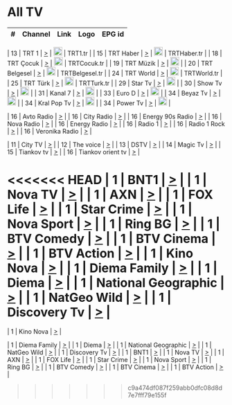 <h1>All TV</h1>

| #   | Channel        | Link  | Logo | EPG id |
|:---:|:--------------:|:-----:|:----:|:------:|

| 13  | TRT 1            | [>](https://tv-trt1.medya.trt.com.tr/master.m3u8) | <img height="20" src="https://i.imgur.com/j786OLG.png"/> | TRT1.tr |
| 15  | TRT Haber        | [>](https://tv-trthaber.medya.trt.com.tr/master.m3u8) | <img height="20" src="https://i.imgur.com/OVfo8Ab.png"/> | TRTHaber.tr |
| 18  | TRT Çocuk        | [>](https://tv-trtcocuk.medya.trt.com.tr/master.m3u8) | <img height="20" src="https://i.imgur.com/QLFmD6d.png"/> | TRTCocuk.tr |
| 19  | TRT Müzik        | [>](https://tv-trtmuzik.medya.trt.com.tr/master.m3u8) | <img height="20" src="https://i.imgur.com/fIVFCEd.png"/> |
| 20  | TRT Belgesel     | [>](https://tv-trtbelgesel.medya.trt.com.tr/master.m3u8) | <img height="20" src="https://i.imgur.com/MGO87pe.png"/> | TRTBelgesel.tr |
| 24  | TRT World        | [>](https://tv-trtworld.medya.trt.com.tr/master.m3u8) | <img height="20" src="https://i.imgur.com/JEA2xpv.png"/> | TRTWorld.tr |
| 25  | TRT Türk         | [>](https://tv-trtturk.medya.trt.com.tr/master.m3u8) | <img height="20" src="https://i.imgur.com/OSTOQNw.png"/> | TRTTurk.tr |
| 29  | Star Tv   | [>](https://dogus-live.daioncdn.net/startv/startv_360p.m3u8) | <img height="20" src="https://i.imgur.com/IebUZx1.png"/> |
| 30  | Show Tv     | [>](https://ciner-live.daioncdn.net/showtv/showtv.m3u8) | <img height="20" src="https://i.imgur.com/IebUZx1.png"/> |
| 31  | Kanal 7     | [>](https://kanal7-live.daioncdn.net/kanal7/kanal7.m3u8) | <img height="20" src="https://i.imgur.com/IebUZx1.png"/> |
| 33  | Euro D    | [>](https://www.youtube.com/user/KanalD/live) | <img height="20" src="https://i.imgur.com/IebUZx1.png"/> |
| 34  | Beyaz Tv     | [>](https://beyaztv-live.daioncdn.net/beyaztv/beyaztv.m3u8) | <img height="20" src="https://i.imgur.com/IebUZx1.png"/> |
| 34  | Kral Pop Tv     | [>](https://www.youtube.com/watch?v=GuFTuKoXepw) | <img height="20" src="https://i.imgur.com/IebUZx1.png"/> |
| 34  | Power Tv     | [>](https://livetv.powerapp.com.tr/powerTV/powerhd.smil/chunklist.m3u8) | <img height="20" src="https://i.imgur.com/IebUZx1.png"/> |

| 16  | Avto Radio | [>](http://stream.metacast.eu/avtoradio.mp3.m3u) |
| 16  | City Radio | [>](http://stream.metacast.eu/city.aac.m3u) |
| 16  | Energy 90s Radio | [>](http://stream.metacast.eu/energy-90s.m3u) |
| 16  | Nova Radio | [>](http://stream.metacast.eu/nova.aac.m3u) |
| 16  | Energy Radio | [>](http://stream.metacast.eu/nrj.aac.m3u) |
| 16  | Radio 1 | [>](http://stream.metacast.eu/radio1.aac.m3u) |
| 16  | Radio 1 Rock | [>](http://stream.metacast.eu/radio1rock.aac.m3u) |
| 16  | Veronika Radio | [>](http://stream.metacast.eu/veronika.aac.m3u) |

| 11  | City TV | [>](https://tv.city.bg/play/tshls/citytv/index.m3u8) |
| 12  | The voice | [>](https://bss1.neterra.tv/thevoice/thevoice.m3u8) |
| 13  | DSTV | [>](http://46.249.95.140:8081/hls/data.m3u8) |
| 14  | Magic Tv | [>](https://bss1.neterra.tv/magictv/magictv.m3u8) |
| 15  | Tiankov tv | [>](https://streamer103.neterra.tv/tiankov-folk/live.m3u8) |
| 16  | Tiankov orient tv | [>](https://streamer103.neterra.tv/tiankov-orient/live.m3u8) |

<<<<<<< HEAD
| 1 | BNT1 | [>](https://ymkaya.xyz:23053/tv/bnt1/playlist.m3u8?wmsAuthSign=c2VydmVyX3RpbWU9Ni8yLzIwMjUgNjo0ODoxNCBQTSZoYXNoX3ZhbHVlPUVCMy9rOWJuY3ZIZFR1UTFVbHU4aWc9PSZ2YWxpZG1pbnV0ZXM9NjA=) |
| 1 | Nova TV | [>](https://ymkaya.xyz:23053/tv/novatv/playlist.m3u8?wmsAuthSign=c2VydmVyX3RpbWU9Ni8yLzIwMjUgNjo0ODoyNSBQTSZoYXNoX3ZhbHVlPXczWnpSdUlLTCtCRUFpRUFwU2xpbmc9PSZ2YWxpZG1pbnV0ZXM9NjA=) |
| 1 | AXN | [>](https://ymkaya.xyz:23053/tv/axn/playlist.m3u8?wmsAuthSign=c2VydmVyX3RpbWU9Ni8yLzIwMjUgNjo0ODozNSBQTSZoYXNoX3ZhbHVlPTYvUndwMFlnUElqWGgyVkNTZ2hyMnc9PSZ2YWxpZG1pbnV0ZXM9NjA=) |
| 1 | FOX Life | [>](https://ymkaya.xyz:23053/tv/foxlife/playlist.m3u8?wmsAuthSign=c2VydmVyX3RpbWU9Ni8yLzIwMjUgNjo0ODo0NSBQTSZoYXNoX3ZhbHVlPWV4MTFPSXc5Vkh0YUtxeVU1U09vd2c9PSZ2YWxpZG1pbnV0ZXM9NjA=) |
| 1 | Star Crime | [>](https://ymkaya.xyz:23053/tv/foxcrime/playlist.m3u8?wmsAuthSign=c2VydmVyX3RpbWU9Ni8yLzIwMjUgNjo0ODo1NSBQTSZoYXNoX3ZhbHVlPXB6alNyVDdqN1VVR3hSQkhtYzI4R3c9PSZ2YWxpZG1pbnV0ZXM9NjA=) |
| 1 | Nova Sport | [>](https://ymkaya.xyz:23053/tv/novasport/playlist.m3u8?wmsAuthSign=c2VydmVyX3RpbWU9Ni8yLzIwMjUgNjo0OTowNiBQTSZoYXNoX3ZhbHVlPXRNU0lXSU5OTXU3VjJxbUp5N2JZc1E9PSZ2YWxpZG1pbnV0ZXM9NjA=) |
| 1 | Ring BG | [>](https://ymkaya.xyz:23053/tv/ringbg/playlist.m3u8?wmsAuthSign=c2VydmVyX3RpbWU9Ni8yLzIwMjUgNjo0OToxNiBQTSZoYXNoX3ZhbHVlPWtqeFNrMWR1Nk96R0FmY0JKRmNYU1E9PSZ2YWxpZG1pbnV0ZXM9NjA=) |
| 1 | BTV Comedy | [>](https://ymkaya.xyz:23053/tv/btvcomedy/playlist.m3u8?wmsAuthSign=c2VydmVyX3RpbWU9Ni8yLzIwMjUgNjo0OToyNSBQTSZoYXNoX3ZhbHVlPUNuYm9mVWNtZWNTRVUxcDUvZnFMMFE9PSZ2YWxpZG1pbnV0ZXM9NjA=) |
| 1 | BTV Cinema | [>](https://ymkaya.xyz:23053/tv/btvcinema/playlist.m3u8?wmsAuthSign=c2VydmVyX3RpbWU9Ni8yLzIwMjUgNjo0OTozNiBQTSZoYXNoX3ZhbHVlPW5IaUdhazZCY0JBTTVTNk1lbWJMRFE9PSZ2YWxpZG1pbnV0ZXM9NjA=) |
| 1 | BTV Action | [>](https://ymkaya.xyz:23053/tv/btvaction/playlist.m3u8?wmsAuthSign=c2VydmVyX3RpbWU9Ni8yLzIwMjUgNjo0OTo0NyBQTSZoYXNoX3ZhbHVlPVBNREpKTGZ2dlovS3hvWlNCQVlHTWc9PSZ2YWxpZG1pbnV0ZXM9NjA=) |
| 1 | Kino Nova | [>](https://ymkaya.xyz:23053/tv/kinonova/playlist.m3u8?wmsAuthSign=c2VydmVyX3RpbWU9Ni8yLzIwMjUgNjo0OTo1NyBQTSZoYXNoX3ZhbHVlPWZWL0hYd3NBV1VKN2pGRnlIKzY3alE9PSZ2YWxpZG1pbnV0ZXM9NjA=) |
| 1 | Diema Family | [>](https://ymkaya.xyz:23053/tv/diemafamily/playlist.m3u8?wmsAuthSign=c2VydmVyX3RpbWU9Ni8yLzIwMjUgNjo1MDowNyBQTSZoYXNoX3ZhbHVlPWdrNEpIZ2tudnBsQWwyKzNqQmdld0E9PSZ2YWxpZG1pbnV0ZXM9NjA=) |
| 1 | Diema | [>](https://ymkaya.xyz:23053/tv/diema/playlist.m3u8?wmsAuthSign=c2VydmVyX3RpbWU9Ni8yLzIwMjUgNjo1MDoxNyBQTSZoYXNoX3ZhbHVlPW1PZUtwM29CTXFsOVFJQ256RGRoUkE9PSZ2YWxpZG1pbnV0ZXM9NjA=) |
| 1 | National Geographic | [>](https://ymkaya.xyz:23053/tv/natgeo/playlist.m3u8?wmsAuthSign=c2VydmVyX3RpbWU9Ni8yLzIwMjUgNjo1MDoyNiBQTSZoYXNoX3ZhbHVlPW9jNGF3Zys1SXhPaVQ2VkRDZEZ0eUE9PSZ2YWxpZG1pbnV0ZXM9NjA=) |
| 1 | NatGeo Wild | [>](https://ymkaya.xyz:23053/tv/natgeowild/playlist.m3u8?wmsAuthSign=c2VydmVyX3RpbWU9Ni8yLzIwMjUgNjo1MDozNiBQTSZoYXNoX3ZhbHVlPWR1TEN0anJmSTRSR3UzNnBNeFBQK3c9PSZ2YWxpZG1pbnV0ZXM9NjA=) |
| 1 | Discovery Tv | [>](https://ymkaya.xyz:23053/tv/discovery/playlist.m3u8?wmsAuthSign=c2VydmVyX3RpbWU9Ni8yLzIwMjUgNjo1MDo0NiBQTSZoYXNoX3ZhbHVlPU12dVk1RjZVdS9sN0FFc2JBczA0NEE9PSZ2YWxpZG1pbnV0ZXM9NjA=) |
=======


| 1 | Kino Nova | [>](https://ymkaya.xyz:11336/tv/kinonova/playlist.m3u8?wmsAuthSign=c2VydmVyX3RpbWU9MS8yLzIwMjUgNDo0MDoyMCBBTSZoYXNoX3ZhbHVlPWlFS1FrWEtMMVRFM3l5YklUWUJQUHc9PSZ2YWxpZG1pbnV0ZXM9NjA=) |

| 1 | Diema Family | [>](https://ymkaya.xyz:11336/tv/diemafamily/playlist.m3u8?wmsAuthSign=c2VydmVyX3RpbWU9MS8yLzIwMjUgNDo0MDozMCBBTSZoYXNoX3ZhbHVlPUVUaTVKTldvZTF5WVVCM0YwL21kaXc9PSZ2YWxpZG1pbnV0ZXM9NjA=) |
| 1 | Diema | [>](https://ymkaya.xyz:11336/tv/diema/playlist.m3u8?wmsAuthSign=c2VydmVyX3RpbWU9MS8yLzIwMjUgNDo0MDo0MCBBTSZoYXNoX3ZhbHVlPVlYMWVJT2NuUjNpUTBsaytEUFFOS2c9PSZ2YWxpZG1pbnV0ZXM9NjA=) |
| 1 | National Geographic | [>](https://ymkaya.xyz:11336/tv/natgeo/playlist.m3u8?wmsAuthSign=c2VydmVyX3RpbWU9MS8yLzIwMjUgNDo0MTo0MSBBTSZoYXNoX3ZhbHVlPTJQTlVmcG5nYWx0M013eUhGRGxnd0E9PSZ2YWxpZG1pbnV0ZXM9NjA=) |
| 1 | NatGeo Wild | [>](https://ymkaya.xyz:11336/tv/natgeowild/playlist.m3u8?wmsAuthSign=c2VydmVyX3RpbWU9MS8yLzIwMjUgNDo0MTo1MSBBTSZoYXNoX3ZhbHVlPVl1OXZaTTliN0hGWEN3eDBYd1duNkE9PSZ2YWxpZG1pbnV0ZXM9NjA=) |
| 1 | Discovery Tv | [>](https://ymkaya.xyz:11336/tv/discovery/playlist.m3u8?wmsAuthSign=c2VydmVyX3RpbWU9MS8yLzIwMjUgNDo0MjowMSBBTSZoYXNoX3ZhbHVlPWtBQmdLNlY2RmQwWElzMVYzSDJyVkE9PSZ2YWxpZG1pbnV0ZXM9NjA=) |
| 1 | BNT1 | [>](https://ymkaya.xyz:11336/tv/bnt1/playlist.m3u8?wmsAuthSign=c2VydmVyX3RpbWU9MS8yLzIwMjUgNDozODozOCBBTSZoYXNoX3ZhbHVlPVVrMVlRQXpJWlhYeUh6ZFVpSC9NMUE9PSZ2YWxpZG1pbnV0ZXM9NjA=) |
| 1 | Nova TV | [>](https://ymkaya.xyz:11336/tv/novatv/playlist.m3u8?wmsAuthSign=c2VydmVyX3RpbWU9MS8yLzIwMjUgNDozODo0OCBBTSZoYXNoX3ZhbHVlPUVxQjh1a0ZzYkVGZU8zZDFGTzdreVE9PSZ2YWxpZG1pbnV0ZXM9NjA=) |
| 1 | AXN | [>](https://ymkaya.xyz:11336/tv/axn/playlist.m3u8?wmsAuthSign=c2VydmVyX3RpbWU9MS8yLzIwMjUgNDozODo1OCBBTSZoYXNoX3ZhbHVlPUpkWStGY1hkNXhaOVpPZ0thQ0FZL3c9PSZ2YWxpZG1pbnV0ZXM9NjA=) |
| 1 | FOX Life | [>](https://ymkaya.xyz:11336/tv/foxlife/playlist.m3u8?wmsAuthSign=c2VydmVyX3RpbWU9MS8yLzIwMjUgNDozOToxMCBBTSZoYXNoX3ZhbHVlPWt1ZDc1T3AzYlZDTjJnSy9TU0xJZlE9PSZ2YWxpZG1pbnV0ZXM9NjA=) |
| 1 | Star Crime | [>](https://ymkaya.xyz:11336/tv/foxcrime/playlist.m3u8?wmsAuthSign=c2VydmVyX3RpbWU9MS8yLzIwMjUgNDozOToyMCBBTSZoYXNoX3ZhbHVlPXIwVU45Nm9FR1l2enNkTG9TanBxbmc9PSZ2YWxpZG1pbnV0ZXM9NjA=) |
| 1 | Nova Sport | [>](https://ymkaya.xyz:11336/tv/novasport/playlist.m3u8?wmsAuthSign=c2VydmVyX3RpbWU9MS8yLzIwMjUgNDozOTozMCBBTSZoYXNoX3ZhbHVlPXlSZ0UxazVaM0xhSmc0NmR4T0c1T2c9PSZ2YWxpZG1pbnV0ZXM9NjA=) |
| 1 | Ring BG | [>](https://ymkaya.xyz:11336/tv/ringbg/playlist.m3u8?wmsAuthSign=c2VydmVyX3RpbWU9MS8yLzIwMjUgNDozOTo0MCBBTSZoYXNoX3ZhbHVlPTR4aUlFNHVUYWN4enY1WkVuOFZma2c9PSZ2YWxpZG1pbnV0ZXM9NjA=) |
| 1 | BTV Comedy | [>](https://ymkaya.xyz:11336/tv/btvcomedy/playlist.m3u8?wmsAuthSign=c2VydmVyX3RpbWU9MS8yLzIwMjUgNDozOTo1MCBBTSZoYXNoX3ZhbHVlPUtrMTJ2RHNTTUU1RFp1ZkVOdXFSK3c9PSZ2YWxpZG1pbnV0ZXM9NjA=) |
| 1 | BTV Cinema | [>](https://ymkaya.xyz:11336/tv/btvcinema/playlist.m3u8?wmsAuthSign=c2VydmVyX3RpbWU9MS8yLzIwMjUgNDozOTo1OSBBTSZoYXNoX3ZhbHVlPTZWcU9FZW56cG1NM1lrYy8xNE5NeHc9PSZ2YWxpZG1pbnV0ZXM9NjA=) |
| 1 | BTV Action | [>](https://ymkaya.xyz:11336/tv/btvaction/playlist.m3u8?wmsAuthSign=c2VydmVyX3RpbWU9MS8yLzIwMjUgNDo0MDoxMCBBTSZoYXNoX3ZhbHVlPUlDd0ErRkZVWThyMVZwR3c2REdGZ3c9PSZ2YWxpZG1pbnV0ZXM9NjA=) |
>>>>>>> c9a474df087f259abb0dfc08d8d7e7fff79e155f
